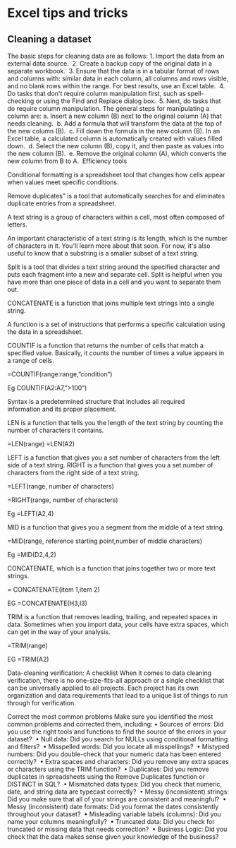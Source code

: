 # Excel tips and tricks

## Cleaning a dataset

The basic steps for cleaning data are as follows:
	1.	Import the data from an external data source. 
	2.	Create a backup copy of the original data in a separate workbook. 
	3.	Ensure that the data is in a tabular format of rows and columns with: similar data in each column, all columns and rows visible, and no blank rows within the range. For best results, use an Excel table. 
	4.	Do tasks that don't require column manipulation first, such as spell-checking or using the Find and Replace dialog box. 
	5.	Next, do tasks that do require column manipulation. The general steps for manipulating a column are:
	a.	Insert a new column (B) next to the original column (A) that needs cleaning. 
	b.	Add a formula that will transform the data at the top of the new column (B). 
	c.	Fill down the formula in the new column (B). In an Excel table, a calculated column is automatically created with values filled down. 
	d.	Select the new column (B), copy it, and then paste as values into the new column (B). 
	e.	Remove the original column (A), which converts the new column from B to A. 
Efficiency tools

Conditional formatting is a spreadsheet tool that changes how cells appear when values meet specific conditions.

Remove duplicates" is a tool that automatically searches for and eliminates duplicate entries from a spreadsheet. 

A text string is a group of characters within a cell, most often composed of letters.

An important characteristic of a text string is its length, which is the number of characters in it. You'll learn more about that soon. For now, it's also useful to know that a substring is a smaller subset of a text string.

Split is a tool that divides a text string around the specified character and puts each fragment into a new and separate cell. Split is helpful when you have more than one piece of data in a cell and you want to separate them out.

CONCATENATE is a function that joins multiple text strings into a single string. 

A function is a set of instructions that performs a specific calculation using the data in a spreadsheet.

COUNTIF is a function that returns the number of cells that match a specified value. Basically, it counts the number of times a value appears in a range of cells. 

=COUNTIF(range:range,”condition”)

Eg COUNTIF(A2:A7,”>100”)

Syntax is a predetermined structure that includes all required information and its proper placement.

LEN is a function that tells you the length of the text string by counting the number of characters it contains.

=LEN(range)
=LEN(A2)


LEFT is a function that gives you a set number of characters from the left side of a text string. RIGHT is a function that gives you a set number of characters from the right side of a text string.

=LEFT(range, number of characters)

=RIGHT(range, number of characters)

Eg    =LEFT(A2,4)


MID is a function that gives you a segment from the middle of a text string. 

=MID(range, reference starting point,number of middle characters)

Eg    =MID(D2,4,2)

CONCATENATE, which is a function that joins together two or more text strings. 

= CONCATENATE(item 1,item 2)

EG =CONCATENATE(H3,I3)

TRIM is a function that removes leading, trailing, and repeated spaces in data. Sometimes when you import data, your cells have extra spaces, which can get in the way of your analysis.

=TRIM(range)

EG =TRIM(A2)

Data-cleaning verification: A checklist
When it comes to data cleaning verification, there is no one-size-fits-all approach or a single checklist that can be universally applied to all projects. Each project has its own organization and data requirements that lead to a unique list of things to run through for verification.

Correct the most common problems
Make sure you identified the most common problems and corrected them, including:
	•	Sources of errors: Did you use the right tools and functions to find the source of the errors in your dataset? 
	•	Null data: Did you search for NULLs using conditional formatting and filters? 
	•	Misspelled words: Did you locate all misspellings? 
	•	Mistyped numbers: Did you double-check that your numeric data has been entered correctly? 
	•	Extra spaces and characters: Did you remove any extra spaces or characters using the TRIM function? 
	•	Duplicates: Did you remove duplicates in spreadsheets using the Remove Duplicates function or DISTINCT in SQL? 
	•	Mismatched data types: Did you check that numeric, date, and string data are typecast correctly? 
	•	Messy (inconsistent) strings: Did you make sure that all of your strings are consistent and meaningful? 
	•	Messy (inconsistent) date formats: Did you format the dates consistently throughout your dataset? 
	•	Misleading variable labels (columns): Did you name your columns meaningfully? 
	•	Truncated data: Did you check for truncated or missing data that needs correction? 
	•	Business Logic: Did you check that the data makes sense given your knowledge of the business?  
